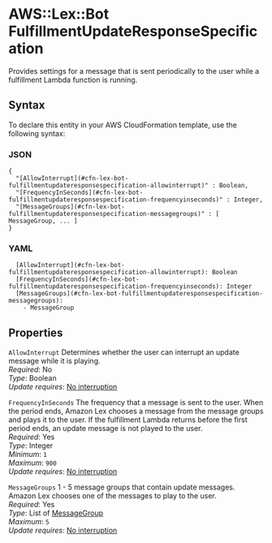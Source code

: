 # AWS::Lex::Bot FulfillmentUpdateResponseSpecification<a name="aws-properties-lex-bot-fulfillmentupdateresponsespecification"></a>

Provides settings for a message that is sent periodically to the user while a fulfillment Lambda function is running\.

## Syntax<a name="aws-properties-lex-bot-fulfillmentupdateresponsespecification-syntax"></a>

To declare this entity in your AWS CloudFormation template, use the following syntax:

### JSON<a name="aws-properties-lex-bot-fulfillmentupdateresponsespecification-syntax.json"></a>

```
{
  "[AllowInterrupt](#cfn-lex-bot-fulfillmentupdateresponsespecification-allowinterrupt)" : Boolean,
  "[FrequencyInSeconds](#cfn-lex-bot-fulfillmentupdateresponsespecification-frequencyinseconds)" : Integer,
  "[MessageGroups](#cfn-lex-bot-fulfillmentupdateresponsespecification-messagegroups)" : [ MessageGroup, ... ]
}
```

### YAML<a name="aws-properties-lex-bot-fulfillmentupdateresponsespecification-syntax.yaml"></a>

```
  [AllowInterrupt](#cfn-lex-bot-fulfillmentupdateresponsespecification-allowinterrupt): Boolean
  [FrequencyInSeconds](#cfn-lex-bot-fulfillmentupdateresponsespecification-frequencyinseconds): Integer
  [MessageGroups](#cfn-lex-bot-fulfillmentupdateresponsespecification-messagegroups): 
    - MessageGroup
```

## Properties<a name="aws-properties-lex-bot-fulfillmentupdateresponsespecification-properties"></a>

`AllowInterrupt`  <a name="cfn-lex-bot-fulfillmentupdateresponsespecification-allowinterrupt"></a>
Determines whether the user can interrupt an update message while it is playing\.  
*Required*: No  
*Type*: Boolean  
*Update requires*: [No interruption](https://docs.aws.amazon.com/AWSCloudFormation/latest/UserGuide/using-cfn-updating-stacks-update-behaviors.html#update-no-interrupt)

`FrequencyInSeconds`  <a name="cfn-lex-bot-fulfillmentupdateresponsespecification-frequencyinseconds"></a>
The frequency that a message is sent to the user\. When the period ends, Amazon Lex chooses a message from the message groups and plays it to the user\. If the fulfillment Lambda returns before the first period ends, an update message is not played to the user\.  
*Required*: Yes  
*Type*: Integer  
*Minimum*: `1`  
*Maximum*: `900`  
*Update requires*: [No interruption](https://docs.aws.amazon.com/AWSCloudFormation/latest/UserGuide/using-cfn-updating-stacks-update-behaviors.html#update-no-interrupt)

`MessageGroups`  <a name="cfn-lex-bot-fulfillmentupdateresponsespecification-messagegroups"></a>
1 \- 5 message groups that contain update messages\. Amazon Lex chooses one of the messages to play to the user\.  
*Required*: Yes  
*Type*: List of [MessageGroup](aws-properties-lex-bot-messagegroup.md)  
*Maximum*: `5`  
*Update requires*: [No interruption](https://docs.aws.amazon.com/AWSCloudFormation/latest/UserGuide/using-cfn-updating-stacks-update-behaviors.html#update-no-interrupt)
